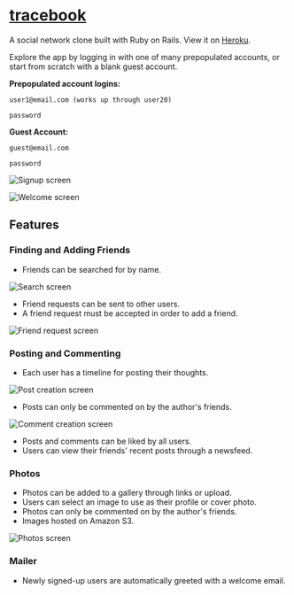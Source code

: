 # [tracebook](http://tracebook.herokuapp.com/)

A social network clone built with Ruby on Rails. View it on [Heroku](http://tracebook.herokuapp.com/).

Explore the app by logging in with one of many prepopulated accounts, or start from scratch with a blank guest account.

**Prepopulated account logins:**

```
user1@email.com (works up through user20)

password
```

**Guest Account:**

```
guest@email.com

password
```

![Signup screen](https://github.com/blackwright/tracebook/blob/master/screenshots/signup.jpg?raw=true)

![Welcome screen](https://github.com/blackwright/tracebook/blob/master/screenshots/welcome.jpg?raw=true)

## Features

### Finding and Adding Friends

- Friends can be searched for by name.

![Search screen](https://github.com/blackwright/tracebook/blob/master/screenshots/search.jpg?raw=true)

- Friend requests can be sent to other users.
- A friend request must be accepted in order to add a friend.

![Friend request screen](https://github.com/blackwright/tracebook/blob/master/screenshots/friends.jpg?raw=true)

### Posting and Commenting

- Each user has a timeline for posting their thoughts.

![Post creation screen](https://github.com/blackwright/tracebook/blob/master/screenshots/create-post.jpg?raw=true)

- Posts can only be commented on by the author's friends.

![Comment creation screen](https://github.com/blackwright/tracebook/blob/master/screenshots/post-comment.jpg?raw=true)

- Posts and comments can be liked by all users.
- Users can view their friends' recent posts through a newsfeed.

### Photos

- Photos can be added to a gallery through links or upload.
- Users can select an image to use as their profile or cover photo.
- Photos can only be commented on by the author's friends.
- Images hosted on Amazon S3.

![Photos screen](https://github.com/blackwright/tracebook/blob/master/screenshots/photos.jpg?raw=true)

### Mailer

- Newly signed-up users are automatically greeted with a welcome email.
